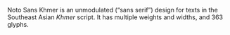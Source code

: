 Noto Sans Khmer is an unmodulated (“sans serif”) design for texts in the Southeast Asian _Khmer_ script. It has multiple weights and widths, and 363 glyphs.